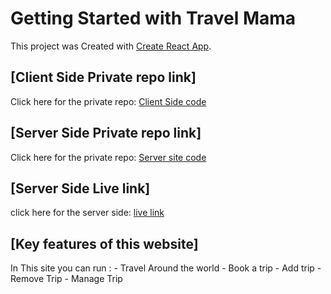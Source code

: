 # Getting Started with Travel Mama

This project was Created with [Create React App](https://travel-mama-client.web.app/).

## [Client Side Private repo link]
Click here for the private repo: [Client Side code](https://github.com/programming-hero-web-course1/tourism-or-delivery-website-client-side-samoudud)



## [Server Side Private repo link]
Click here for the private repo: [Server site code](https://github.com/programming-hero-web-course1/tourism-or-delivery-website-server-side-samoudud)

## [Server Side Live link]
click here for the server side: [live link]((https://travel-mama-server.herokuapp.com/)) 


## [Key features of this website]
In This site you can run :
    - Travel Around the world
    - Book a trip
    - Add trip
    - Remove Trip
    - Manage Trip
